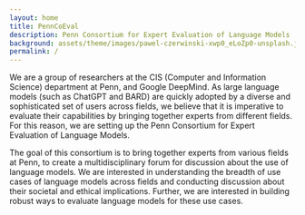 ```yaml
---
layout: home
title: PennCoEval
description: Penn Consortium for Expert Evaluation of Language Models
background: assets/theme/images/pawel-czerwinski-xwp0_eLoZp0-unsplash.jpg
permalink: /
---
```


We are a group of researchers at the CIS (Computer and Information Science) department at Penn, and Google DeepMind. As large language models (such as ChatGPT and BARD) are quickly adopted by a diverse and sophisticated set of users across fields, we believe that it is imperative to evaluate their capabilities by bringing together experts from different fields. For this reason, we are setting up the Penn Consortium for Expert Evaluation of Language Models.

The goal of this consortium is to bring together experts from various fields at Penn, to create a multidisciplinary forum for discussion about the use of language models. We are interested in understanding the breadth of use cases of language models across fields and conducting discussion about their societal and ethical implications. Further, we are interested in building robust ways to evaluate language models for these use cases.

